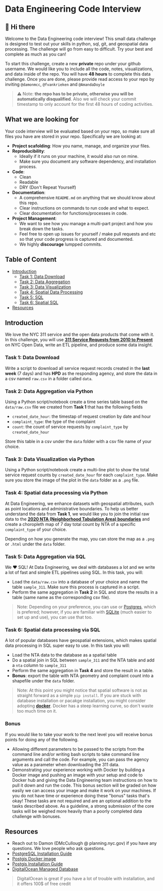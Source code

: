 # Data Engineering Code Interview

## 👋 Hi there

Welcome to the Data Engineering code interview! This small data challenge is designed to test out your skills in python, sql, git, and geospatial data processing. The challenge will go from easy to difficult.  Try your best and complete as much as you can!

To start this challenge, create a new **private** repo under your github username. We would like you to include all the code, notes, visualizations, and data inside of the repo. You will have **48 hours** to complete this data challenge. Once you are done, please provide read access to your repo by inviting `@damonmcc`, `@fvankrieken` and `@AmandaDoyle`

> ⚠️ Note: **the repo has to be private, otherwise you will be automatically disqualified**. Also we will check your commit timestamp to only account for the first 48 hours of coding activities.

## What we are looking for

Your code interview will be evaluated based on your repo, so make sure all files you have are stored in your repo. Specifically we are looking at:

- **Project scafolding**: How you name, manage, and organize your files.
- **Reproducibility**:
  - Ideally if it runs on your machine, it would also run on mine.
  - Make sure you document any software dependency, and installation process.
- **Code**:
  - Clean
  - Readable
  - DRY (Don't Repeat Yourself)
- **Documentation**:
  - A comprehensive `README.md` on anything that we should know about this repo.
  - Clear instructions on commands to run code and what to expect.
  - Clear documentation for functions/processes in code.
- **Project Management**:
  - We want to see how you manage a multi-part project and how you break down the tasks.
  - Feel free to open up issues for yourself / make pull requests and etc so that your code progress is captured and documented.
  - We highly **discourage** lumpped commits.

## Table of Content

- [Introduction](#introduction)
  - [Task 1: Data Download](#task-1-data-download)
  - [Task 2: Data Aggregation](#task-2-data-aggregation-via-python)
  - [Task 3: Data Visualization](#task-3-data-visualization-via-python)
  - [Task 4: Spatial Data Processing](#task-4-spatial-data-processing-via-python)
  - [Task 5: SQL](#task-5-Data-Aggregation-via-SQL)
  - [Task 6: Spatial SQL](#task-6-Spatial-data-processing-via-SQL)
- [Resources](#resources)

## Introduction

We love the NYC 311 service and the open data products that come with it. In this challenge, you will use **[311 Service Requests from 2010 to Present](https://data.cityofnewyork.us/Social-Services/311-Service-Requests-from-2010-to-Present/erm2-nwe9)** on NYC Open Data, write an ETL pipeline, and produce some data insight.

### Task 1: Data Download

Write a script to download all service request records created in the **last week** (7 days) and has **HPD** as the responding agency, and store the data in a csv named `raw.csv` in a folder called `data`.

### Task 2: Data Aggregation via Python

Using a Python script/notebook create a time series table based on the `data/raw.csv` file we created from **Task 1** that has the following fields

- `created_date_hour`: the timestap of request creation by date and hour
- `complaint_type`: the type of the complaint
- `count`: the count of service requests by `complaint_type` by `created_date_hour`

Store this table in a csv under the `data` folder with a csv file name of your choice.

### Task 3: Data Visualization via Python

Using a Python script/notebook create a multi-line plot to show the total service request counts by `created_date_hour` for each `complaint_type`. Make sure you store the image of the plot in the `data` folder as a `.png` file.

### Task 4: Spatial data processing via Python

At Data Engineering, we enhance datasets with geospatial attributes, such as point locations and administrative boundaries. To help us better understand the data from **Task 1**, we would like you to join the initial raw data to the **[2020 NTA (Neighborhood Tabulation Area) boundaries](https://www1.nyc.gov/site/planning/data-maps/open-data/census-download-metadata.page)** and create a choropleth map of 7 day total count by NTA of a specific `complaint_type` of your choice.

Depending on how you generate the map, you can store the map as a `.png` or `.html` under the `data` folder.

### Task 5: Data Aggregation via SQL

We ❤️ SQL! At Data Engineering, we deal with databases a lot and we write a lot of fast and simple ETL pipelines using SQL. In this task, you will:

- Load the `data/raw.csv` into a database of your choice and name the table `sample_311`. Make sure this process is captured in a script.
- Perform the same aggregation in **Task 2** in SQL and store the results in a table (same name as the corresponding csv file).

> Note: Depending on your preference, you can use or [Postgres](https://www.postgresql.org/), which is prefered; however, if you are familiar with [SQLite](https://docs.python.org/3/library/sqlite3.html) (much easier to set up and use), you can use that too.

### Task 6: Spatial data processing via SQL

A lot of popular databases have geospatial extensions, which makes spatial data processing in SQL super easy to use. In this task you will:

- Load the NTA data to the database as a spatial table
- Do a spatial join in SQL between `sample_311` and the NTA table and add a `nta` column to `sample_311`
- Perform the same aggregation in **Task 4** and store the result in a table.
- **Bonus**: export the table with NTA geometry and complaint count into a shapefile under the `data` folder.

> Note: At this point you might notice that spatial software is not as straight forward as a simple `pip install`. If you are stuck with database installation or pacakge installation, you might consider adopting **[docker](https://www.docker.com/)**. Docker has a steep learning curve, so don't waste too much time on it.

### Bonus
If you would like to take your work to the next level you will receive bonus points for doing any of the following.
- Allowing different parameters to be passed to the scripts from the command line and/or writing bash scripts to take command line arguments and call the code.  For example, you can pass the agency value as a parameter when downloading the 311 data.
- Demonstrating your experience working with Docker by building a Docker image and pushing an image with your setup and code to Docker hub and giving the Data Engineering team instructions on how to pull it down and run the code.  This bonus section will be graded on how easily we can access your image and make it work on your machines.
If you do not have time or experience doing these "bonus" tasks that's okay!  These tasks are not required and are an optional addition to the tasks described above.  As a guideline, a strong submission of the core tasks will be weighed more heavily than a poorly completed data challenge with bonuses.

## Resources

- Reach out to Damon (DMcCullough @ planning.nyc.gov) if you have any questions. We love people who ask questions.
- [PostgreSQL Installation Guide](https://www.postgresql.org/download/)
- [Postgis Docker image](https://registry.hub.docker.com/r/postgis/postgis/)
- [Postgis Installation Guide](https://postgis.net/workshops/postgis-intro/installation.html)
- [DigitalOcean Managed Database](https://www.digitalocean.com/products/managed-databases/)

> DigitalOcean is great if you have a lot of trouble with installation, and it offers 100$ of free credit
